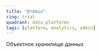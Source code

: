 ```yaml
---
title: "Dremio"
ring: trial
quadrant: data-platforms
tags: [platform, analytics, admin]
---
```


Объектное хранилище данных
